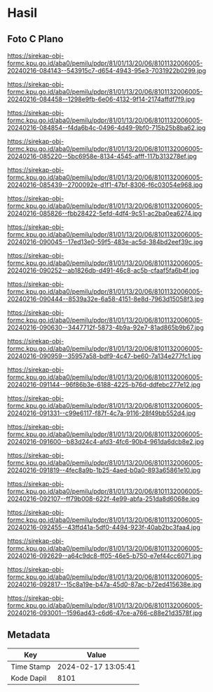 # Hasil

## Foto C Plano

https://sirekap-obj-formc.kpu.go.id/aba0/pemilu/pdpr/81/01/13/20/06/8101132006005-20240216-084143--543915c7-d654-4943-95e3-7031922b0299.jpg

https://sirekap-obj-formc.kpu.go.id/aba0/pemilu/pdpr/81/01/13/20/06/8101132006005-20240216-084458--1298e9fb-6e06-4132-9f14-2174affdf7f9.jpg

https://sirekap-obj-formc.kpu.go.id/aba0/pemilu/pdpr/81/01/13/20/06/8101132006005-20240216-084854--f4da6b4c-0496-4d49-9bf0-715b25b8ba62.jpg

https://sirekap-obj-formc.kpu.go.id/aba0/pemilu/pdpr/81/01/13/20/06/8101132006005-20240216-085220--5bc6958e-8134-4545-afff-117b313278ef.jpg

https://sirekap-obj-formc.kpu.go.id/aba0/pemilu/pdpr/81/01/13/20/06/8101132006005-20240216-085439--2700092e-d1f1-47bf-8306-f6c03054e968.jpg

https://sirekap-obj-formc.kpu.go.id/aba0/pemilu/pdpr/81/01/13/20/06/8101132006005-20240216-085826--fbb28422-5efd-4df4-9c51-ac2ba0ea6274.jpg

https://sirekap-obj-formc.kpu.go.id/aba0/pemilu/pdpr/81/01/13/20/06/8101132006005-20240216-090045--17ed13e0-59f5-483e-ac5d-384bd2eef39c.jpg

https://sirekap-obj-formc.kpu.go.id/aba0/pemilu/pdpr/81/01/13/20/06/8101132006005-20240216-090252--ab1826db-d491-46c8-ac5b-cfaaf5fa6b4f.jpg

https://sirekap-obj-formc.kpu.go.id/aba0/pemilu/pdpr/81/01/13/20/06/8101132006005-20240216-090444--8539a32e-6a58-4151-8e8d-7963d15058f3.jpg

https://sirekap-obj-formc.kpu.go.id/aba0/pemilu/pdpr/81/01/13/20/06/8101132006005-20240216-090630--3447712f-5873-4b9a-92e7-81ad865b9b67.jpg

https://sirekap-obj-formc.kpu.go.id/aba0/pemilu/pdpr/81/01/13/20/06/8101132006005-20240216-090959--35957a58-bdf9-4c47-be60-7a134e277fc1.jpg

https://sirekap-obj-formc.kpu.go.id/aba0/pemilu/pdpr/81/01/13/20/06/8101132006005-20240216-091144--96f86b3e-6188-4225-b76d-ddfebc277e12.jpg

https://sirekap-obj-formc.kpu.go.id/aba0/pemilu/pdpr/81/01/13/20/06/8101132006005-20240216-091331--c99e6117-f87f-4c7a-9116-28f49bb552d4.jpg

https://sirekap-obj-formc.kpu.go.id/aba0/pemilu/pdpr/81/01/13/20/06/8101132006005-20240216-091600--b83d24c4-afd3-4fc6-90b4-961da6dcb8e2.jpg

https://sirekap-obj-formc.kpu.go.id/aba0/pemilu/pdpr/81/01/13/20/06/8101132006005-20240216-091819--4fec8a9b-1b25-4aed-b0a0-893a65861e10.jpg

https://sirekap-obj-formc.kpu.go.id/aba0/pemilu/pdpr/81/01/13/20/06/8101132006005-20240216-092107--ff79b008-622f-4e99-abfa-251da8d6068e.jpg

https://sirekap-obj-formc.kpu.go.id/aba0/pemilu/pdpr/81/01/13/20/06/8101132006005-20240216-092455--43ffd41a-5df0-4494-923f-40ab2bc3faa4.jpg

https://sirekap-obj-formc.kpu.go.id/aba0/pemilu/pdpr/81/01/13/20/06/8101132006005-20240216-092629--a64c9dc8-ff05-46e5-b750-e7ef44cc6071.jpg

https://sirekap-obj-formc.kpu.go.id/aba0/pemilu/pdpr/81/01/13/20/06/8101132006005-20240216-092817--15c8a19e-b47a-45d0-87ac-b72ed415638e.jpg

https://sirekap-obj-formc.kpu.go.id/aba0/pemilu/pdpr/81/01/13/20/06/8101132006005-20240216-093001--1596ad43-c6d6-47ce-a766-c88e21d3578f.jpg


## Metadata

| Key        | Value               |
| ---------- | ------------------- |
| Time Stamp | 2024-02-17 13:05:41 |
| Kode Dapil | 8101                |




